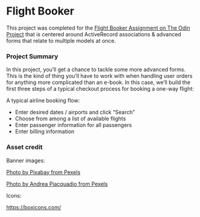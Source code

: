 # Flight Booker

This project was completed for the [Flight Booker Assignment on The Odin Project](https://www.theodinproject.com/paths/full-stack-ruby-on-rails/courses/ruby-on-rails/lessons/flight-bookers) that is centered around ActiveRecord associations & advanced forms that relate to multiple models at once.

### Project Summary

In this project, you’ll get a chance to tackle some more advanced forms. This is the kind of thing you’ll have to work with when handling user orders for anything more complicated than an e-book. In this case, we’ll build the first three steps of a typical checkout process for booking a one-way flight:

A typical airline booking flow:

- Enter desired dates / airports and click “Search”
- Choose from among a list of available flights
- Enter passenger information for all passengers
- Enter billing information

### Asset credit

Banner images:

[Photo by Pixabay from Pexels](https://www.pexels.com/photo/white-ford-e150-near-fiat-doblo-under-a-cloudy-sky-163771/)

[Photo by Andrea Piacquadio from Pexels](https://www.pexels.com/photo/man-in-brown-robe-carrying-bag-smiling-837129/)

Icons:

https://boxicons.com/